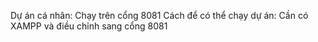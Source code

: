 Dự án cá nhân: Chạy trên cổng 8081 
Cách để có thể chạy dự án: Cần có XAMPP và điều chỉnh sang cổng 8081
